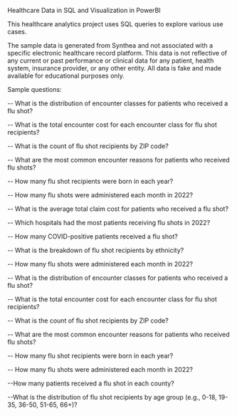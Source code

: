 Healthcare Data in SQL and Visualization in PowerBI

This healthcare analytics project uses SQL queries to explore various use cases.

The sample data is generated from Synthea and not associated with a specific electronic healthcare record platform. This data is not reflective of any current or past performance or clinical data for any patient, health system, insurance provider, or any other entity. All data is fake and made available for educational purposes only.

Sample questions:

-- What is the distribution of encounter classes for patients who received a flu shot?

-- What is the total encounter cost for each encounter class for flu shot recipients?

-- What is the count of flu shot recipients by ZIP code?

-- What are the most common encounter reasons for patients who received flu shots?

--  How many flu shot recipients were born in each year?

-- How many flu shots were administered each month in 2022?

-- What is the average total claim cost for patients who received a flu shot?

-- Which hospitals had the most patients receiving flu shots in 2022?

-- How many COVID-positive patients received a flu shot?

-- What is the breakdown of flu shot recipients by ethnicity?

-- How many flu shots were administered each month in 2022?

-- What is the distribution of encounter classes for patients who received a flu shot?

-- What is the total encounter cost for each encounter class for flu shot recipients?

-- What is the count of flu shot recipients by ZIP code?

-- What are the most common encounter reasons for patients who received flu shots?

--  How many flu shot recipients were born in each year?

-- How many flu shots were administered each month in 2022?

--How many patients received a flu shot in each county?

--What is the distribution of flu shot recipients by age group (e.g., 0-18, 19-35, 36-50, 51-65, 66+)?
